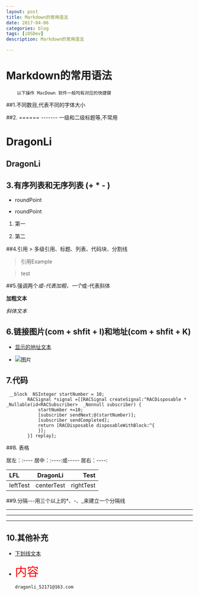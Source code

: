 ```yaml
---
layout: post
title: Markdown的常用语法  
date: 2017-04-06
categories: blog
tags: [iOSDev]
description: Markdown的常用语法  

---
```



# Markdown的常用语法  

		以下操作 MacDown 软件一般均有对应的快捷键


##1.不同数目,代表不同的字体大小  

##2. ======  -------  一级和二级标题等,不常用

DragonLi
======
DragonLi
----------

## 3.有序列表和无序列表 (+ * - )

- roundPoint

- roundPoint

1. 第一


2. 第二


##4.引用 >  多级引用、标题、列表、代码块、分割线

> 引用Example

> test

##5.强调两个*或-代表加粗，一个*或-代表斜体
 
 **加粗文本**
  
  *斜体文本* 


## 6.链接图片(com + shfit + I)和地址(com + shfit + K)

- [显示的地址文本](https://github.com/DevDragonLi)

- ![图片](替换图片地址即可)


## 7.代码

```objc
 __block  NSInteger startNumber = 10;
        RACSignal *signal =[[RACSignal createSignal:^RACDisposable * _Nullable(id<RACSubscriber>  _Nonnull subscriber) {
            startNumber +=10;
            [subscriber sendNext:@(startNumber)];
            [subscriber sendCompleted];
            return [RACDisposable disposableWithBlock:^{
            }];
        }] replay];

```

##8. 表格

居左：:----
居中：:----:或-----
居右：----:


|LFL|DragonLi|Test|
|:---|:---:|---:|
|leftTest| centerTest |rightTest|


##9.分隔---用三个以上的*、-、_来建立一个分隔线

***

---

___


## 10.其他补充

- <u>下划线文本</u>

- <font face="微软雅黑" color="red" size="6">内容</font>




	`dragonli_52171@163.com`

























